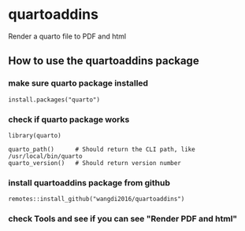 # quartoaddins
Render a quarto file to PDF and html

## How to use the quartoaddins package

### make sure quarto package installed
```
install.packages("quarto")
```
### check if quarto package works
```
library(quarto)

quarto_path()      # Should return the CLI path, like /usr/local/bin/quarto
quarto_version()   # Should return version number
```
### install quartoaddins package from github
```
remotes::install_github("wangdi2016/quartoaddins")
```
### check Tools and see if you can see "Render PDF and html"
